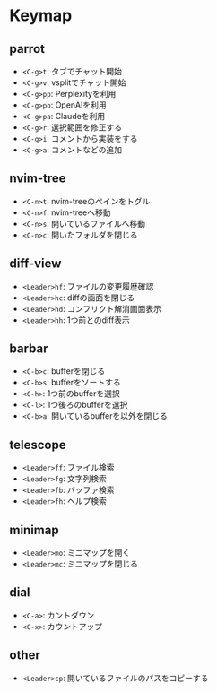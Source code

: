 # Keymap

## parrot

- `<C-g>t`: タブでチャット開始
- `<C-g>v`: vsplitでチャット開始
- `<C-g>pp`: Perplexityを利用
- `<C-g>po`: OpenAIを利用
- `<C-g>pa`: Claudeを利用
- `<C-g>r`: 選択範囲を修正する 
- `<C-g>i`: コメントから実装をする 
- `<C-g>a`: コメントなどの追加 

## nvim-tree

- `<C-n>t`: nvim-treeのペインをトグル
- `<C-n>f`: nvim-treeへ移動
- `<C-n>s`: 開いているファイルへ移動
- `<C-n>c`: 開いたフォルダを閉じる

## diff-view

- `<Leader>hf`: ファイルの変更履歴確認
- `<Leader>hc`: diffの画面を閉じる
- `<Leader>hd`: コンフリクト解消画面表示
- `<Leader>hh`: 1つ前とのdiff表示

## barbar

- `<C-b>c`: bufferを閉じる
- `<C-b>s`: bufferをソートする
- `<C-h>`: 1つ前のbufferを選択
- `<C-l>`: 1つ後ろのbufferを選択
- `<C-b>a`: 開いているbufferを以外を閉じる

## telescope

- `<Leader>ff`: ファイル検索
- `<Leader>fg`: 文字列検索
- `<Leader>fb`: バッファ検索
- `<Leader>fh`: ヘルプ検索

## minimap

- `<Leader>mo`: ミニマップを開く
- `<Leader>mc`: ミニマップを閉じる

## dial

- `<C-a>`: カントダウン
- `<C-x>`: カウントアップ

## other

- `<Leader>cp`: 開いているファイルのパスをコピーする

